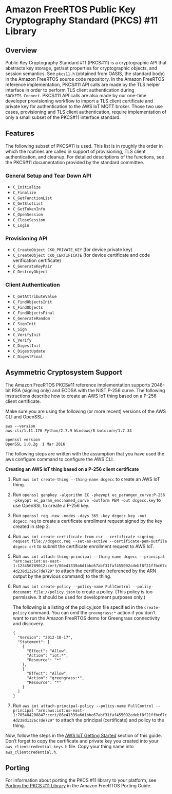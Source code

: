 # Amazon FreeRTOS Public Key Cryptography Standard \(PKCS\) \#11 Library<a name="security-pkcs"></a>

## Overview<a name="freertos-pkcs-overview"></a>

Public Key Cryptography Standard \#11 \(PKCS\#11\) is a cryptographic API that abstracts key storage, get/set properties for cryptographic objects, and session semantics\. See `pkcs11.h` \(obtained from OASIS, the standard body\) in the Amazon FreeRTOS source code repository\. In the Amazon FreeRTOS reference implementation, PKCS\#11 API calls are made by the TLS helper interface in order to perform TLS client authentication during `SOCKETS_Connect`\. PKCS\#11 API calls are also made by our one\-time developer provisioning workflow to import a TLS client certificate and private key for authentication to the AWS IoT MQTT broker\. Those two use cases, provisioning and TLS client authentication, require implementation of only a small subset of the PKCS\#11 interface standard\.

## Features<a name="freertos-pcks-features"></a>

The following subset of PKCS\#11 is used\. This list is in roughly the order in which the routines are called in support of provisioning, TLS client authentication, and cleanup\. For detailed descriptions of the functions, see the PKCS\#11 documentation provided by the standard committee\.

### General Setup and Tear Down API<a name="pkcs-required-setup-teardown"></a>
+ `C_Initialize`
+ `C_Finalize`
+ `C_GetFunctionList`
+ `C_GetSlotList`
+ `C_GetTokenInfo`
+ `C_OpenSession`
+ `C_CloseSession`
+ `C_Login`

### Provisioning API<a name="pkcs-required-provisioning"></a>
+ `C_CreateObject CKO_PRIVATE_KEY` \(for device private key\)
+ `C_CreateObject CKO_CERTIFICATE` \(for device certificate and code verification certificate\)
+ `C_GenerateKeyPair`
+ `C_DestroyObject`

### Client Authentication<a name="pkcs-required-client-auth"></a>
+ `C_GetAttributeValue`
+ `C_FindObjectsInit`
+ `C_FindObjects`
+ `C_FindObjectsFinal`
+ `C_GenerateRandom`
+ `C_SignInit`
+ `C_Sign`
+ `C_VerifyInit`
+ `C_Verify`
+ `C_DigestInit`
+ `C_DigestUpdate`
+ `C_DigestFinal`

## Asymmetric Cryptosystem Support<a name="pkcs-asym-crypto"></a>

The Amazon FreeRTOS PKCS\#11 reference implementation supports 2048\-bit RSA \(signing only\) and ECDSA with the NIST P\-256 curve\. The following instructions describe how to create an AWS IoT thing based on a P\-256 client certificate\.

Make sure you are using the following \(or more recent\) versions of the AWS CLI and OpenSSL:

```
aws --version
aws-cli/1.11.176 Python/2.7.9 Windows/8 botocore/1.7.34

openssl version
OpenSSL 1.0.2g  1 Mar 2016
```

The following steps are written with the assumption that you have used the aws configure command to configure the AWS CLI\.

**Creating an AWS IoT thing based on a P\-256 client certificate**

1. Run `aws iot create-thing --thing-name dcgecc` to create an AWS IoT thing\.

1. Run `openssl genpkey -algorithm EC -pkeyopt ec_paramgen_curve:P-256 -pkeyopt ec_param_enc:named_curve -outform PEM -out dcgecc.key` to use OpenSSL to create a P\-256 key\.

1. Run `openssl req -new -nodes -days 365 -key dcgecc.key -out dcgecc.req` to create a certificate enrollment request signed by the key created in step 2\.

1. Run `aws iot create-certificate-from-csr --certificate-signing-request file://dcgecc.req --set-as-active --certificate-pem-outfile dcgecc.crt` to submit the certificate enrollment request to AWS IoT\.

1. Run `aws iot attach-thing-principal --thing-name dcgecc --principal "arn:aws:iot:us-east-1:123456789012:cert/86e41339a6d1bbc67abf31faf455092cdebf8f21ffbc67c4d238d1326c7de729"` to attach the certificate \(referenced by the ARN output by the previous command\) to the thing\.

1. Run `aws iot create-policy --policy-name FullControl --policy-document file://policy.json` to create a policy\. \(This policy is too permissive\. It should be used for development purposes only\.\)

   The following is a listing of the policy\.json file specified in the `create-policy` command\. You can omit the `greengrass:*` action if you don't want to run the Amazon FreeRTOS demo for Greengrass connectivity and discovery\.

   ```
   {
     "Version": "2012-10-17",
     "Statement": [
       {
         "Effect": "Allow",
         "Action": "iot:*",
         "Resource": "*"
       },
       {
         "Effect": "Allow",
         "Action": "greengrass:*",
         "Resource": "*"
       }
     ]
   }
   ```

1. Run `aws iot attach-principal-policy --policy-name FullControl --principal "arn:aws:iot:us-east-1:785484208847:cert/86e41339a6d1bbc67abf31faf455092cdebf8f21ffbc67c4d238d1326c7de729"` to attach the principal \(certificate\) and policy to the thing\. 

Now, follow the steps in the [AWS IoT Getting Started](http://docs.aws.amazon.com/iot/latest/developerguide/iot-gs.html) section of this guide\. Don’t forget to copy the certificate and private key you created into your `aws_clientcredential_keys.h` file\. Copy your thing name into `aws_clientcredential.h`\.

## Porting<a name="freertos-pkcs-porting"></a>

For information about porting the PKCS \#11 library to your platform, see [Porting the PKCS \#11 Library](https://docs.aws.amazon.com/freertos/latest/portingguide/afr-porting-pkcs.html) in the Amazon FreeRTOS Porting Guide\.